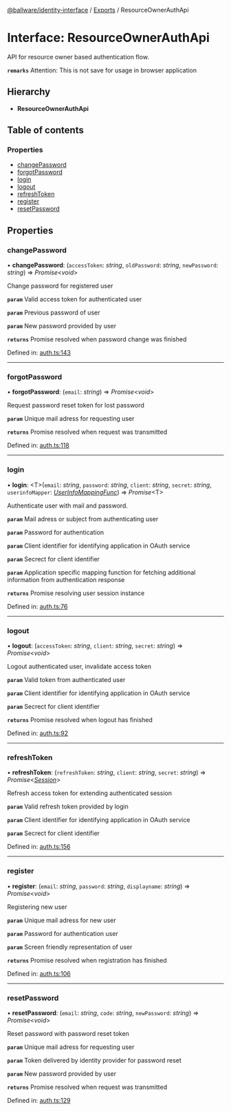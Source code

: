 [@ballware/identity-interface](../README.md) / [Exports](../modules.md) / ResourceOwnerAuthApi

# Interface: ResourceOwnerAuthApi

API for resource owner based authentication flow.

**`remarks`** 
Attention: This is not save for usage in browser application

## Hierarchy

* **ResourceOwnerAuthApi**

## Table of contents

### Properties

- [changePassword](resourceownerauthapi.md#changepassword)
- [forgotPassword](resourceownerauthapi.md#forgotpassword)
- [login](resourceownerauthapi.md#login)
- [logout](resourceownerauthapi.md#logout)
- [refreshToken](resourceownerauthapi.md#refreshtoken)
- [register](resourceownerauthapi.md#register)
- [resetPassword](resourceownerauthapi.md#resetpassword)

## Properties

### changePassword

• **changePassword**: (`accessToken`: *string*, `oldPassword`: *string*, `newPassword`: *string*) => *Promise*<*void*\>

Change password for registered user

**`param`** Valid access token for authenticated user

**`param`** Previous password of user

**`param`** New password provided by user

**`returns`** Promise resolved when password change was finished

Defined in: [auth.ts:143](https://github.com/frankball/ballware-identity-interface/blob/f3cbf03/src/auth.ts#L143)

___

### forgotPassword

• **forgotPassword**: (`email`: *string*) => *Promise*<*void*\>

Request password reset token for lost password

**`param`** Unique mail adress for requesting user

**`returns`** Promise resolved when request was transmitted

Defined in: [auth.ts:118](https://github.com/frankball/ballware-identity-interface/blob/f3cbf03/src/auth.ts#L118)

___

### login

• **login**: <T\>(`email`: *string*, `password`: *string*, `client`: *string*, `secret`: *string*, `userinfoMapper`: [*UserInfoMappingFunc*](../modules.md#userinfomappingfunc)) => *Promise*<T\>

Authenticate user with mail and password.

**`param`** Mail adress or subject from authenticating user

**`param`** Password for authentication

**`param`** Client identifier for identifying application in OAuth service

**`param`** Secrect for client identifier

**`param`** Application specific mapping function for fetching additional information from authentication response

**`returns`** Promise resolving user session instance

Defined in: [auth.ts:76](https://github.com/frankball/ballware-identity-interface/blob/f3cbf03/src/auth.ts#L76)

___

### logout

• **logout**: (`accessToken`: *string*, `client`: *string*, `secret`: *string*) => *Promise*<*void*\>

Logout authenticated user, invalidate access token

**`param`** Valid token from authenticated user

**`param`** Client identifier for identifying application in OAuth service

**`param`** Secrect for client identifier

**`returns`** Promise resolved when logout has finished

Defined in: [auth.ts:92](https://github.com/frankball/ballware-identity-interface/blob/f3cbf03/src/auth.ts#L92)

___

### refreshToken

• **refreshToken**: (`refreshToken`: *string*, `client`: *string*, `secret`: *string*) => *Promise*<[*Session*](session.md)\>

Refresh access token for extending authenticated session

**`param`** Valid refresh token provided by login

**`param`** Client identifier for identifying application in OAuth service

**`param`** Secrect for client identifier

Defined in: [auth.ts:156](https://github.com/frankball/ballware-identity-interface/blob/f3cbf03/src/auth.ts#L156)

___

### register

• **register**: (`email`: *string*, `password`: *string*, `displayname`: *string*) => *Promise*<*void*\>

Registering new user

**`param`** Unique mail adress for new user

**`param`** Password for authentication user

**`param`** Screen friendly representation of user

**`returns`** Promise resolved when registration has finished

Defined in: [auth.ts:106](https://github.com/frankball/ballware-identity-interface/blob/f3cbf03/src/auth.ts#L106)

___

### resetPassword

• **resetPassword**: (`email`: *string*, `code`: *string*, `newPassword`: *string*) => *Promise*<*void*\>

Reset password with password reset token

**`param`** Unique mail adress for requesting user

**`param`** Token delivered by identity provider for password reset

**`param`** New password provided by user

**`returns`** Promise resolved when request was transmitted

Defined in: [auth.ts:129](https://github.com/frankball/ballware-identity-interface/blob/f3cbf03/src/auth.ts#L129)
